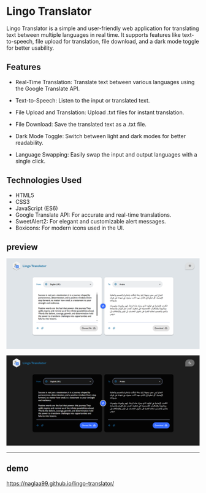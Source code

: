# Lingo Translator

Lingo Translator is a simple and user-friendly web application for translating text between multiple languages in real time. It supports features like text-to-speech, file upload for translation, file download, and a dark mode toggle for better usability.

## Features

- Real-Time Translation: Translate text between various languages using the Google Translate API.

- Text-to-Speech: Listen to the input or translated text.

- File Upload and Translation: Upload .txt files for instant translation.

- File Download: Save the translated text as a .txt file.

- Dark Mode Toggle: Switch between light and dark modes for better readability.

- Language Swapping: Easily swap the input and output languages with a single click.

## Technologies Used

- HTML5
- CSS3
- JavaScript (ES6)
- Google Translate API: For accurate and real-time translations.
- SweetAlert2: For elegant and customizable alert messages.
- Boxicons: For modern icons used in the UI.

## preview

![preview img](./images/preview/Lingo-Translator-light-theme.png)

![preview img](./images/preview/Lingo-Translator-dark-theme.png)

<hr>

## demo
https://naglaa99.github.io/lingo-translator/